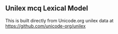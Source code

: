 Unilex mcq Lexical Model
----------------------

This is built directly from Unicode.org unilex data at
https://github.com/unicode-org/unilex
